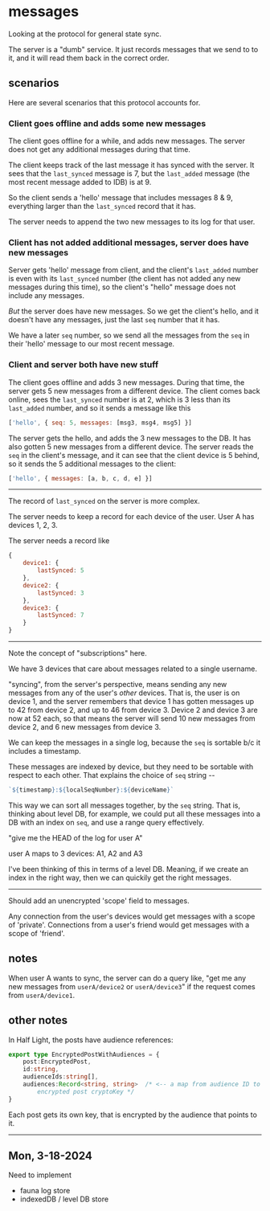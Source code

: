 # messages
Looking at the protocol for general state sync.

The server is a "dumb" service. It just records messages that we send to to it,
and it will read them back in the correct order.

## scenarios
Here are several scenarios that this protocol accounts for.

### Client goes offline and adds some new messages

The client goes offline for a while, and adds new messages. The server does not
get any additional messages during that time.

The client keeps track of the last message it has synced with the server. It
sees that the `last_synced` message is 7, but the `last_added` message (the
most recent message added to IDB) is at 9.

So the client sends a 'hello' message that includes messages 8 & 9, everything
larger than the `last_synced` record that it has.

The server needs to append the two new messages to its log for that user.

### Client has not added additional messages, server does have new messages

Server gets 'hello' message from client, and the client's `last_added`
number is even with its `last_synced` number (the client has not added any new
messages during this time), so the client's "hello" message does not include
any messages.

*But* the server does have new messages. So we get the client's hello,
and it doesn't have any messages, just the last `seq` number that it has.

We have a later `seq` number, so we send all the messages from the
`seq` in their 'hello' message to our most recent message.

### Client and server both have new stuff

The client goes offline and adds 3 new messages. During that time, the server
gets 5 new messages from a different device. The client comes back online, sees
the `last_synced` number is at 2, which is 3 less than its `last_added` number,
and so it sends a message like this

```js
['hello', { seq: 5, messages: [msg3, msg4, msg5] }]
```

The server gets the hello, and adds the 3 new messages to the DB. It has also
gotten 5 new messages from a different device. The server reads the `seq` in the
client's message, and it can see that the client device is 5 behind, so
it sends the 5 additional messages to the client:

```js
['hello', { messages: [a, b, c, d, e] }]
```

---------------------------------------------------------------------

The record of `last_synced` on the server is more complex.

The server needs to keep a record for each device of the user.
User A has devices 1, 2, 3.

The server needs a record like

```js
{
    device1: {
        lastSynced: 5
    },
    device2: {
        lastSynced: 3
    },
    device3: {
        lastSynced: 7
    }
}
```

-----------------------------------------------------------------------

Note the concept of "subscriptions" here.

We have 3 devices that care about messages related to a single username.

"syncing", from the server's perspective, means sending any new messages from
any of the user's *other* devices. That is, the user is on device 1, and the
server remembers that device 1 has gotten messages up to 42 from device 2, and
up to 46 from device 3. Device 2 and device 3 are now at 52 each, so that means
the server will send 10 new messages from device 2, and 6 new messages from
device 3.

We can keep the messages in a single log, because the `seq` is sortable b/c
it includes a timestamp.

These messages are indexed by device, but they need to be sortable with respect
to each other. That explains the choice of `seq` string --

```js
`${timestamp}:${localSeqNumber}:${deviceName}`
```

This way we can sort all messages together, by the `seq` string. That is,
thinking about level DB, for example, we could put all these messages into a
DB with an index on `seq`, and use a range query effectively.

"give me the HEAD of the log for user A"

user A maps to 3 devices: A1, A2 and A3

I've been thinking of this in terms of a level DB. Meaning, if we create an
index in the right way, then we can quickily get the right messages.

-----------------------------------------------------------------------

Should add an unencrypted 'scope' field to messages.

Any connection from the user's devices would get messages with a scope of
'private'. Connections from a user's friend would get messages with a scope of
'friend'.

## notes
When user A wants to sync, the server can do a query like, "get me any new
messages from `userA/device2` or `userA/device3`" if the request comes from
`userA/device1`.


## other notes

In Half Light, the posts have audience references:

```ts
export type EncryptedPostWithAudiences = {
    post:EncryptedPost,
    id:string,
    audienceIds:string[],
    audiences:Record<string, string>  /* <-- a map from audience ID to
        encrypted post cryptoKey */
}
```

Each post gets its own key, that is encrypted by the audience that points to it.

-------------------------------------------------------------------------

## Mon, 3-18-2024
Need to implement
  * fauna log store
  * indexedDB / level DB store
